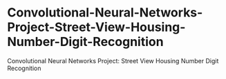 # Convolutional-Neural-Networks-Project-Street-View-Housing-Number-Digit-Recognition
Convolutional Neural Networks Project: Street View Housing Number Digit Recognition
